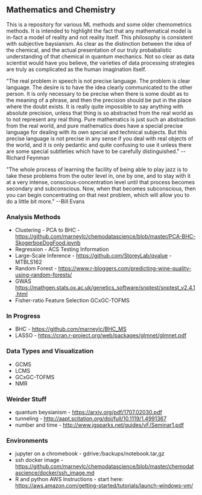 ## Mathematics and Chemistry
This is a repository for various ML methods and some older chemometrics methods. It is intended to highlight the fact that any mathematical model is in-fact a model of reality and not reality itself. This philosophy is consistent with subjective baysianism. As clear as the distinction between the idea of the chemical, and the actual presentation of our truly probabalistic understanding of that chemical in quantum mechanics. Not so clear as data scientist would have you believe, the varieties of data processing strategies are truly as complicated as the human imagination itself.

"The real problem in speech is not precise language. The problem is clear language. The desire is to have the idea clearly communicated to the other person. It is only necessary to be precise when there is some doubt as to the meaning of a phrase, and then the precision should be put in the place where the doubt exists. It is really quite impossible to say anything with absolute precision, unless that thing is so abstracted from the real world as to not represent any real thing. Pure mathematics is just such an abstraction from the real world, and pure mathematics does have a special precise language for dealing with its own special and technical subjects. But this precise language is not precise in any sense if you deal with real objects of the world, and it is only pedantic and quite confusing to use it unless there are some special subtleties which have to be carefully distinguished." --Richard Feynman

"The whole process of learning the facility of being able to play jazz is to take these problems from the outer level in, one by one, and to stay with it at a very intense, conscious-concentration level until that process becomes secondary and subconscious. Now, when that becomes subconscious, then you can begin concentrating on that next problem, which will allow you to do a little bit more." --Bill Evans

### Analysis Methods
- Clustering - PCA to BHC - https://github.com/marneylc/chemodatascience/blob/master/PCA-BHC-SkogerboeDogFood.ipynb
- Regression - ACS Testing Information 
- Large-Scale Inference - https://github.com/StoreyLab/qvalue - MTBLS162
- Random Forest - https://www.r-bloggers.com/predicting-wine-quality-using-random-forests/
- GWAS https://mathgen.stats.ox.ac.uk/genetics_software/snptest/snptest_v2.4.1.html
- Fisher-ratio Feature Selection GCxGC-TOFMS

### In Progress
- BHC - https://github.com/marneylc/BHC_MS
- LASSO - https://cran.r-project.org/web/packages/glmnet/glmnet.pdf

### Data Types and Visualization
- GCMS
- LCMS
- GCxGC-TOFMS
- NMR

### Weirder Stuff
- quantum beysianism - https://arxiv.org/pdf/1707.02030.pdf
- tunneling - http://aapt.scitation.org/doi/full/10.1119/1.4991367
- number and time - http://www.jgsparks.net/guides/vF/Seminar1.pdf

### Environments
- jupyter on a chromebook - gdrive:/backups/notebook<date>.tar,gz
- ssh docker image - https://github.com/marneylc/chemodatascience/blob/master/chemodatascience/docker/ssh_image.md
- R and python AWS Instructions - start here: https://aws.amazon.com/getting-started/tutorials/launch-windows-vm/
